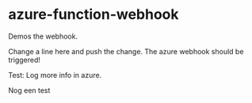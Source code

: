 # azure-function-webhook
Demos the webhook.

Change a line here and push the change. The azure webhook should be triggered!

Test: Log more info in azure.

Nog een test

